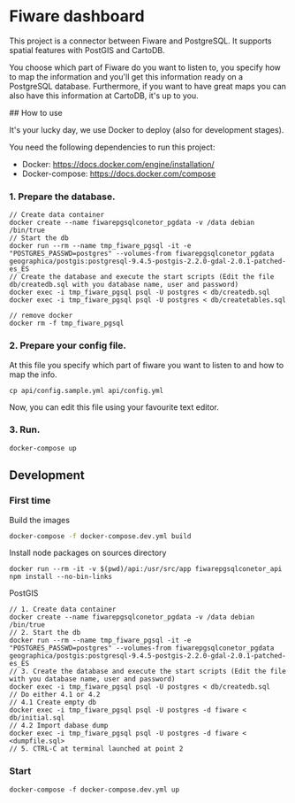# Fiware dashboard
This project is a connector between Fiware and PostgreSQL. It supports spatial features with PostGIS and CartoDB.

You choose which part of Fiware do you want to listen to, you specify how to map the information and you'll get this information ready on a PostgreSQL database. Furthermore, if you want to have great maps you can also have this information at CartoDB, it's up to you.

## How to use

It's your lucky day, we use Docker to deploy (also for development stages).

You need the following dependencies to run this project:
* Docker: https://docs.docker.com/engine/installation/
* Docker-compose: https://docs.docker.com/compose


### 1. Prepare the database.
```
// Create data container
docker create --name fiwarepgsqlconetor_pgdata -v /data debian /bin/true
// Start the db
docker run --rm --name tmp_fiware_pgsql -it -e "POSTGRES_PASSWD=postgres" --volumes-from fiwarepgsqlconetor_pgdata geographica/postgis:postgresql-9.4.5-postgis-2.2.0-gdal-2.0.1-patched-es_ES
// Create the database and execute the start scripts (Edit the file db/createdb.sql with you database name, user and password)
docker exec -i tmp_fiware_pgsql psql -U postgres < db/createdb.sql
docker exec -i tmp_fiware_pgsql psql -U postgres < db/createtables.sql

// remove docker
docker rm -f tmp_fiware_pgsql
```

### 2. Prepare your config file. 

At this file you specify which part of fiware you want to listen to and how to map the info.

```
cp api/config.sample.yml api/config.yml
```

Now, you can edit this file using your favourite text editor.

### 3. Run.

```
docker-compose up 
```

## Development
### First time

Build the images
```Bash
docker-compose -f docker-compose.dev.yml build
```
Install node packages on sources directory
```
docker run --rm -it -v $(pwd)/api:/usr/src/app fiwarepgsqlconetor_api npm install --no-bin-links
```

PostGIS
```
// 1. Create data container
docker create --name fiwarepgsqlconetor_pgdata -v /data debian /bin/true
// 2. Start the db
docker run --rm --name tmp_fiware_pgsql -it -e "POSTGRES_PASSWD=postgres" --volumes-from fiwarepgsqlconetor_pgdata geographica/postgis:postgresql-9.4.5-postgis-2.2.0-gdal-2.0.1-patched-es_ES
// 3. Create the database and execute the start scripts (Edit the file with you database name, user and password)
docker exec -i tmp_fiware_pgsql psql -U postgres < db/createdb.sql
// Do either 4.1 or 4.2
// 4.1 Create empty db 
docker exec -i tmp_fiware_pgsql psql -U postgres -d fiware < db/initial.sql
// 4.2 Import dabase dump
docker exec -i tmp_fiware_pgsql psql -U postgres -d fiware < <dumpfile.sql>
// 5. CTRL-C at terminal launched at point 2
```

### Start
```
docker-compose -f docker-compose.dev.yml up
```